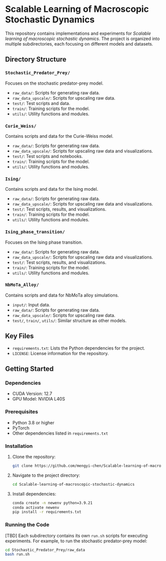 # Scalable Learning of Macroscopic Stochastic Dynamics

This repository contains implementations and experiments for *Scalable learning of macroscopic stochastic dynamics*. The project is organized into multiple subdirectories, each focusing on different models and datasets.

## Directory Structure
### `Stochastic_Predator_Prey/`
Focuses on the stochastic predator-prey model.
- `raw_data/`: Scripts for generating raw data.
- `raw_data_upscale/`: Scripts for upscaling raw data.
- `test/`: Test scripts and data.
- `train/`: Training scripts for the model.
- `utils/`: Utility functions and modules.


### `Curie_Weiss/`
Contains scripts and data for the Curie-Weiss model.
- `raw_data/`: Scripts for generating raw data.
- `raw_data_upscale/`: Scripts for upscaling raw data and visualizations.
- `test/`: Test scripts and notebooks.
- `train/`: Training scripts for the model.
- `utils/`: Utility functions and modules.

### `Ising/`
Contains scripts and data for the Ising model.
- `raw_data/`: Scripts for generating raw data.
- `raw_data_upscale/`: Scripts for upscaling raw data and visualizations.
- `test/`: Test scripts, results, and visualizations.
- `train/`: Training scripts for the model.
- `utils/`: Utility functions and modules.

### `Ising_phase_transition/`
Focuses on the Ising phase transition.
- `raw_data/`: Scripts for generating raw data.
- `raw_data_upscale/`: Scripts for upscaling raw data and visualizations.
- `test/`: Test scripts, results, and visualizations.
- `train/`: Training scripts for the model.
- `utils/`: Utility functions and modules.

### `NbMoTa_Alloy/`
Contains scripts and data for NbMoTa alloy simulations.
- `input/`: Input data.
- `raw_data/`: Scripts for generating raw data.
- `raw_data_upscale/`: Scripts for upscaling raw data.
- `test/`, `train/`, `utils/`: Similar structure as other models.


## Key Files

- `requirements.txt`: Lists the Python dependencies for the project.
- `LICENSE`: License information for the repository.

## Getting Started
### Dependencies
* CUDA Version: 12.7
* GPU Model: NVIDIA L40S  


### Prerequisites
- Python 3.8 or higher
- PyTorch
- Other dependencies listed in `requirements.txt`

### Installation
1. Clone the repository:
   ```bash
   git clone https://github.com/mengyi-chen/Scalable-learning-of-macroscopic-stochastic-dynamics.git
   ```
2. Navigate to the project directory:
   ```bash
   cd Scalable-learning-of-macroscopic-stochastic-dynamics
   ```
3. Install dependencies:
   ```bash
   conda create -n newenv python=3.9.21
   conda activate newenv
   pip install -r requirements.txt
   ```

### Running the Code
[TBD]
Each subdirectory contains its own `run.sh` scripts for executing experiments. For example, to run the stochastic predator-prey model:
```bash
cd Stochastic_Predator_Prey/raw_data
bash run.sh
```

